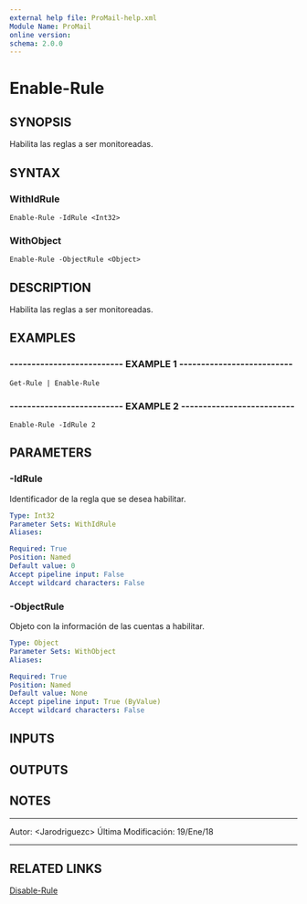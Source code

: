 ```yaml
---
external help file: ProMail-help.xml
Module Name: ProMail
online version: 
schema: 2.0.0
---
```


# Enable-Rule

## SYNOPSIS
Habilita las reglas a ser monitoreadas.

## SYNTAX

### WithIdRule
```
Enable-Rule -IdRule <Int32>
```

### WithObject
```
Enable-Rule -ObjectRule <Object>
```

## DESCRIPTION
Habilita las reglas a ser monitoreadas.

## EXAMPLES

### -------------------------- EXAMPLE 1 --------------------------
```
Get-Rule | Enable-Rule
```

### -------------------------- EXAMPLE 2 --------------------------
```
Enable-Rule -IdRule 2
```

## PARAMETERS

### -IdRule
Identificador de la regla que se desea habilitar.

```yaml
Type: Int32
Parameter Sets: WithIdRule
Aliases: 

Required: True
Position: Named
Default value: 0
Accept pipeline input: False
Accept wildcard characters: False
```

### -ObjectRule
Objeto con la información de las cuentas a habilitar.

```yaml
Type: Object
Parameter Sets: WithObject
Aliases: 

Required: True
Position: Named
Default value: None
Accept pipeline input: True (ByValue)
Accept wildcard characters: False
```

## INPUTS

## OUTPUTS

## NOTES
---------------------------------------------------------
Autor: \<Jarodriguezc\>
Última Modificación: 19/Ene/18

---------------------------------------------------------

## RELATED LINKS

[Disable-Rule](Disable-Rule.md)

